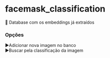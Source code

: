 # facemask_classification

🎫 Database com os embeddings já extraídos

### Opções
▶️Adicionar nova imagem no banco <br>
▶️Buscar pela classificação da imagem
